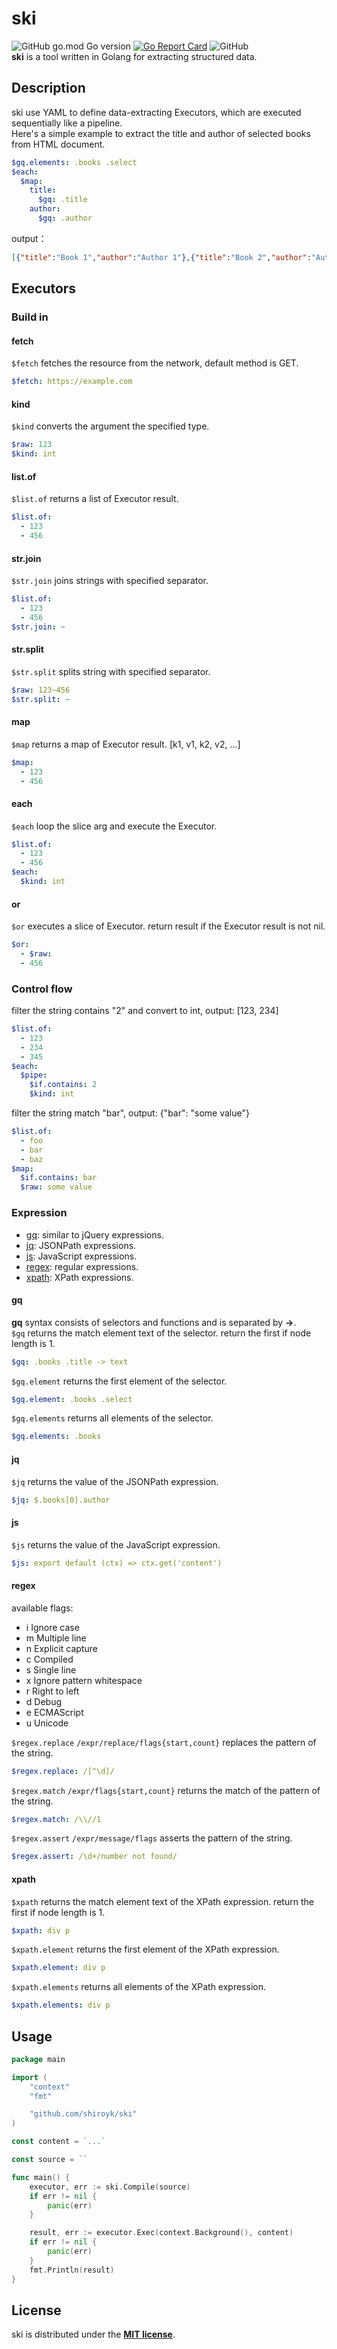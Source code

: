 # ski
![GitHub go.mod Go version](https://img.shields.io/github/go-mod/go-version/shiroyk/ski)
[![Go Report Card](https://goreportcard.com/badge/github.com/shiroyk/ski)](https://goreportcard.com/report/github.com/shiroyk/ski)
![GitHub](https://img.shields.io/github/license/shiroyk/ski)<br/>
**ski** is a tool written in Golang for extracting structured data.<br/>


## Description
ski use YAML to define data-extracting Executors, which are executed sequentially like a pipeline. <br/>
Here's a simple example to extract the title and author of selected books from HTML document.
```yaml
$gq.elements: .books .select
$each:
  $map:
    title:
      $gq: .title
    author:
      $gq: .author
```
output：
```json
[{"title":"Book 1","author":"Author 1"},{"title":"Book 2","author":"Author 2"}]
```

## Executors
### Build in
#### fetch
`$fetch` fetches the resource from the network, default method is GET.
```yaml
$fetch: https://example.com
```
#### kind
`$kind` converts the argument the specified type.
```yaml
$raw: 123
$kind: int
```
#### list.of
`$list.of` returns a list of Executor result.
```yaml
$list.of:
  - 123
  - 456
```
#### str.join
`$str.join` joins strings with specified separator.
```yaml
$list.of:
  - 123
  - 456
$str.join: ~
```
#### str.split
`$str.split` splits string with specified separator.
```yaml
$raw: 123~456
$str.split: ~
```
#### map
`$map` returns a map of Executor result. [k1, v1, k2, v2, ...]
```yaml
$map:
  - 123
  - 456
```
#### each
`$each` loop the slice arg and execute the Executor.
```yaml
$list.of:
  - 123
  - 456
$each:
  $kind: int
```
#### or
`$or` executes a slice of Executor. return result if the Executor result is not nil.
```yaml
$or:
  - $raw:
  - 456
```
### Control flow
filter the string contains "2" and convert to int, output: [123, 234]
```yaml
$list.of:
  - 123
  - 234
  - 345
$each:
  $pipe:
    $if.contains: 2
    $kind: int
```
filter the string match "bar", output: {"bar": "some value"}
```yaml
$list.of:
  - foo
  - bar
  - baz
$map:
  $if.contains: bar
  $raw: some value
```
### Expression
- [gq](#gq): similar to jQuery expressions.
- [jq](#jq): JSONPath expressions.
- [js](#js): JavaScript expressions.
- [regex](#regex): regular expressions.
- [xpath](#xpath): XPath expressions.
#### gq
**gq** syntax consists of selectors and functions and is separated by **->**.<br/>
`$gq` returns the match element text of the selector. return the first if node length is 1.
```yaml
$gq: .books .title -> text
```
`$gq.element` returns the first element of the selector.
```yaml
$gq.element: .books .select
```
`$gq.elements` returns all elements of the selector.
```yaml
$gq.elements: .books
```
#### jq
`$jq` returns the value of the JSONPath expression.
```yaml
$jq: $.books[0].author
```
#### js
`$js` returns the value of the JavaScript expression.
```yaml
$js: export default (ctx) => ctx.get('content')
```
#### regex
available flags:
- i Ignore case
- m Multiple line
- n Explicit capture
- c Compiled
- s Single line
- x Ignore pattern whitespace
- r Right to left
- d Debug
- e ECMAScript
- u Unicode

`$regex.replace` `/expr/replace/flags{start,count}` replaces the pattern of the string.
```yaml
$regex.replace: /[^\d]/
```
`$regex.match` `/expr/flags{start,count}` returns the match of the pattern of the string.
```yaml
$regex.match: /\\//1
```
`$regex.assert` `/expr/message/flags` asserts the pattern of the string.
```yaml
$regex.assert: /\d+/number not found/
```
#### xpath
`$xpath` returns the match element text of the XPath expression. return the first if node length is 1.
```yaml
$xpath: div p
```
`$xpath.element` returns the first element of the XPath expression.
```yaml
$xpath.element: div p
```
`$xpath.elements` returns all elements of the XPath expression.
```yaml
$xpath.elements: div p
```

## Usage

```go
package main

import (
	"context"
	"fmt"

	"github.com/shiroyk/ski"
)

const content = `...`

const source = ``

func main() {
	executor, err := ski.Compile(source)
	if err != nil {
		panic(err)
	}

	result, err := executor.Exec(context.Background(), content)
	if err != nil {
		panic(err)
	}
	fmt.Println(result)
}
```
## License
ski is distributed under the [**MIT license**](https://github.com/shiroyk/ski/blob/master/LICENSE.md).